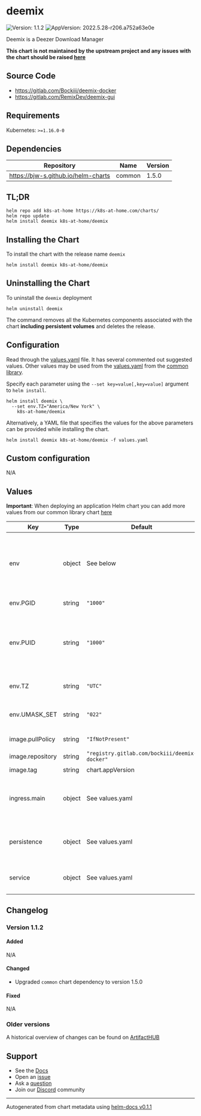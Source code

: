 # deemix

![Version: 1.1.2](https://img.shields.io/badge/Version-1.1.2-informational?style=flat-square) ![AppVersion: 2022.5.28-r206.a752a63e0e](https://img.shields.io/badge/AppVersion-2022.5.28--r206.a752a63e0e-informational?style=flat-square)

Deemix is a Deezer Download Manager

**This chart is not maintained by the upstream project and any issues with the chart should be raised [here](https://github.com/k8s-at-home/charts/issues/new/choose)**

## Source Code

* <https://gitlab.com/Bockiii/deemix-docker>
* <https://gitlab.com/RemixDev/deemix-gui>

## Requirements

Kubernetes: `>=1.16.0-0`

## Dependencies

| Repository | Name | Version |
|------------|------|---------|
| https://bjw-s.github.io/helm-charts | common | 1.5.0 |

## TL;DR

```console
helm repo add k8s-at-home https://k8s-at-home.com/charts/
helm repo update
helm install deemix k8s-at-home/deemix
```

## Installing the Chart

To install the chart with the release name `deemix`

```console
helm install deemix k8s-at-home/deemix
```

## Uninstalling the Chart

To uninstall the `deemix` deployment

```console
helm uninstall deemix
```

The command removes all the Kubernetes components associated with the chart **including persistent volumes** and deletes the release.

## Configuration

Read through the [values.yaml](./values.yaml) file. It has several commented out suggested values.
Other values may be used from the [values.yaml](https://github.com/k8s-at-home/library-charts/tree/main/charts/stable/common/values.yaml) from the [common library](https://github.com/k8s-at-home/library-charts/tree/main/charts/stable/common).

Specify each parameter using the `--set key=value[,key=value]` argument to `helm install`.

```console
helm install deemix \
  --set env.TZ="America/New York" \
    k8s-at-home/deemix
```

Alternatively, a YAML file that specifies the values for the above parameters can be provided while installing the chart.

```console
helm install deemix k8s-at-home/deemix -f values.yaml
```

## Custom configuration

N/A

## Values

**Important**: When deploying an application Helm chart you can add more values from our common library chart [here](https://github.com/k8s-at-home/library-charts/tree/main/charts/stable/common)

| Key | Type | Default | Description |
|-----|------|---------|-------------|
| env | object | See below | environment variables. See more environment variables in the [deemix-docker documentation](https://gitlab.com/Bockiii/deemix-docker). |
| env.PGID | string | `"1000"` | Group ID, see PUID |
| env.PUID | string | `"1000"` | User ID of the user you want the container to run as in order to fix folder permission issues |
| env.TZ | string | `"UTC"` | Set the container timezone |
| env.UMASK_SET | string | `"022"` | Default umask for downloaded files |
| image.pullPolicy | string | `"IfNotPresent"` | image pull policy |
| image.repository | string | `"registry.gitlab.com/bockiii/deemix-docker"` | image repository |
| image.tag | string | chart.appVersion | image tag |
| ingress.main | object | See values.yaml | Enable and configure ingress settings for the chart under this key. |
| persistence | object | See values.yaml | Configure persistence settings for the chart under this key. |
| service | object | See values.yaml | Configures service settings for the chart. |

## Changelog

### Version 1.1.2

#### Added

N/A

#### Changed

* Upgraded `common` chart dependency to version 1.5.0

#### Fixed

N/A

### Older versions

A historical overview of changes can be found on [ArtifactHUB](https://artifacthub.io/packages/helm/k8s-at-home/deemix?modal=changelog)

## Support

- See the [Docs](https://docs.k8s-at-home.com/our-helm-charts/getting-started/)
- Open an [issue](https://github.com/k8s-at-home/charts/issues/new/choose)
- Ask a [question](https://github.com/k8s-at-home/organization/discussions)
- Join our [Discord](https://discord.gg/sTMX7Vh) community

----------------------------------------------
Autogenerated from chart metadata using [helm-docs v0.1.1](https://github.com/k8s-at-home/helm-docs/releases/v0.1.1)
